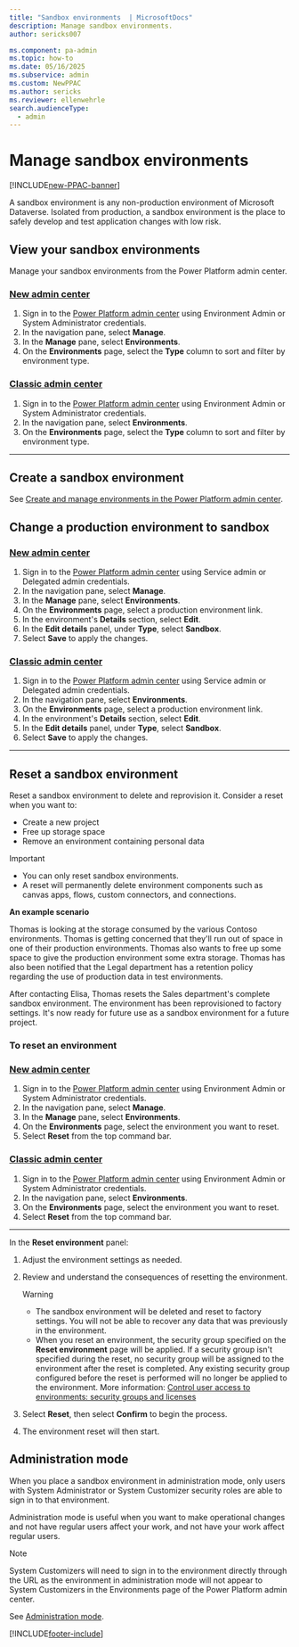 ```yaml
---
title: "Sandbox environments  | MicrosoftDocs"
description: Manage sandbox environments.
author: sericks007

ms.component: pa-admin
ms.topic: how-to
ms.date: 05/16/2025
ms.subservice: admin
ms.custom: NewPPAC
ms.author: sericks
ms.reviewer: ellenwehrle
search.audienceType: 
  - admin
---
```

# Manage sandbox environments

[!INCLUDE[new-PPAC-banner](~/includes/new-PPAC-banner.md)]

A sandbox environment is any non-production environment of Microsoft Dataverse. Isolated from production, a sandbox environment is the place to safely develop and test application changes with low risk.

## View your sandbox environments  

Manage your sandbox environments from the Power Platform admin center.  

### [New admin center](#tab/new)

1. Sign in to the [Power Platform admin center](https://admin.powerplatform.microsoft.com/) using Environment Admin or System Administrator credentials.
1. In the navigation pane, select **Manage**.
1. In the **Manage** pane, select **Environments**.
1. On the **Environments** page, select the **Type** column to sort and filter by environment type.

### [Classic admin center](#tab/classic)

1. Sign in to the [Power Platform admin center](https://admin.powerplatform.microsoft.com/) using Environment Admin or System Administrator credentials.
1. In the navigation pane, select **Environments**.
1. On the **Environments** page, select the **Type** column to sort and filter by environment type.

---

## Create a sandbox environment

See [Create and manage environments in the Power Platform admin center](create-environment.md).

## Change a production environment to sandbox

### [New admin center](#tab/new)

1. Sign in to the [Power Platform admin center](https://admin.powerplatform.microsoft.com/) using Service admin or Delegated admin credentials.
1. In the navigation pane, select **Manage**.
1. In the **Manage** pane, select **Environments**.
1. On the **Environments** page, select a production environment link.
1. In the environment's **Details** section, select **Edit**.
1. In the **Edit details** panel, under **Type**, select **Sandbox**.
1. Select **Save** to apply the changes.

### [Classic admin center](#tab/classic)

1. Sign in to the [Power Platform admin center](https://admin.powerplatform.microsoft.com/) using Service admin or Delegated admin credentials.
1. In the navigation pane, select **Environments**.
1. On the **Environments** page, select a production environment link.
1. In the environment's **Details** section, select **Edit**.
1. In the **Edit details** panel, under **Type**, select **Sandbox**.
1. Select **Save** to apply the changes.

---

## Reset a sandbox environment  

Reset a sandbox environment to delete and reprovision it. Consider a reset when you want to:  
  
- Create a new project  
- Free up storage space  
- Remove an environment containing personal data  
  
> [!IMPORTANT]
>
> - You can only reset sandbox environments.
> - A reset will permanently delete environment components such as canvas apps, flows, custom connectors, and connections.

 **An example scenario**  
  
  Thomas is looking at the storage consumed by the various Contoso environments. Thomas is getting concerned that they'll run out of space in one of their production environments. Thomas also wants to free up some space to give the production environment some extra storage.  Thomas has also been notified that the Legal department has a retention policy regarding the use of production data in test environments.  
  
 After contacting Elisa, Thomas resets the Sales department's complete sandbox environment. The environment has been reprovisioned to factory settings. It's now ready for future use as a sandbox environment for a future project.  

### To reset an environment  

### [New admin center](#tab/new)

1. Sign in to the [Power Platform admin center](https://admin.powerplatform.microsoft.com/) using Environment Admin or System Administrator credentials.
1. In the navigation pane, select **Manage**.
1. In the **Manage** pane, select **Environments**.
1. On the **Environments** page, select the environment you want to reset.
1. Select **Reset** from the top command bar.

### [Classic admin center](#tab/classic)

1. Sign in to the [Power Platform admin center](https://admin.powerplatform.microsoft.com/) using Environment Admin or System Administrator credentials.
1. In the navigation pane, select **Environments**.
1. On the **Environments** page, select the environment you want to reset.
1. Select **Reset** from the top command bar.

---

In the **Reset environment** panel:

1. Adjust the environment settings as needed.
1. Review and understand the consequences of resetting the environment.  
  
   > [!WARNING]
   > - The sandbox environment will be deleted and reset to factory settings. You will not be able to recover any data that was previously in the environment. 
   > - When you reset an environment, the security group specified on the **Reset environment** page will be applied. If a security group isn't specified during the reset, no security group will be assigned to the environment after the reset is completed.  Any existing security group configured before the reset is performed will no longer be applied to the environment. More information: [Control user access to environments: security groups and licenses](control-user-access.md)   
  
1. Select **Reset**, then select **Confirm** to begin the process.
1. The environment reset will then start.

## Administration mode  

 When you place a sandbox environment in administration mode, only users with System Administrator or System Customizer security roles are able to sign in to that environment.

 Administration mode is useful when you want to make operational changes and not have regular users affect your work, and not have your work affect regular users.  

> [!NOTE]
> System Customizers will need to sign in to the environment directly through the URL as the environment in administration mode will not appear to System Customizers in the Environments page of the Power Platform admin center.

See [Administration mode](admin-mode.md).

[!INCLUDE[footer-include](../includes/footer-banner.md)]
